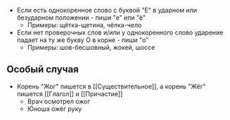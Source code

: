  - Если есть однокоренное слово с буквой "Е" в ударном или безударном положении  - пиши "е" или "ё"
	 - Примеры: щётка-щетина, чёлка-чело
- Если нет проверочных слов и/или у однокоренного слово ударение падает на ту же букву О в корне - пиши "о"
	- Примеры: шов-бесшовный, жокей, шоссе
## Особый случая
- Корень "Жог" пишется в [[Существительное]], а корень "Жёг" пишется [[Глагол]] и [[Причастие]]
	- Врач осмотрел ожог
	- Юноша ожёг руку